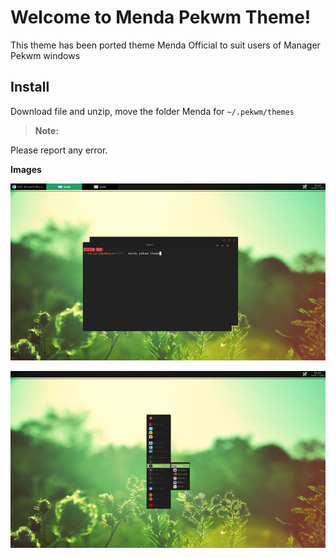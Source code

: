 Welcome to Menda Pekwm Theme!
===========================

This theme has been ported theme Menda Official to suit users of Manager Pekwm windows

**Install**
-------------
Download file and unzip, move the folder Menda for `~/.pekwm/themes`

> **Note:**

Please report any error.


**Images**

![enter image description here](https://raw.githubusercontent.com/Manjaro-Pek/Menda-Pekwm-Theme/master/Screenshots/Menda-Pekwm-Theme.png)


![enter image description here](https://raw.githubusercontent.com/Manjaro-Pek/Menda-Pekwm-Theme/master/Screenshots/Menda-Pekwm-Theme-menu.png)
